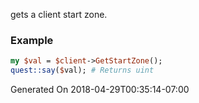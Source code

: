 gets a client start zone.
### Example

```perl
my $val = $client->GetStartZone();
quest::say($val); # Returns uint
```


Generated On 2018-04-29T00:35:14-07:00